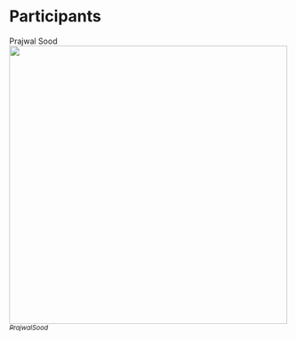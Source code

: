 # Participants
Prajwal Sood
[<img src="https://avatars3.githubusercontent.com/u/53113703?s=460&v=4" width="500px;"/><br><sub>_PrajwalSood_</sub>](https://github.com/Milind712000)<br>
